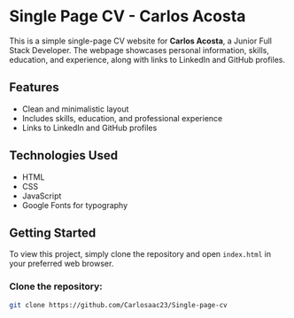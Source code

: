 # Single Page CV - Carlos Acosta

This is a simple single-page CV website for **Carlos Acosta**, a Junior Full Stack Developer. The webpage showcases personal information, skills, education, and experience, along with links to LinkedIn and GitHub profiles.

## Features

- Clean and minimalistic layout
- Includes skills, education, and professional experience
- Links to LinkedIn and GitHub profiles

## Technologies Used

- HTML
- CSS
- JavaScript
- Google Fonts for typography

## Getting Started

To view this project, simply clone the repository and open `index.html` in your preferred web browser.

### Clone the repository:

```bash
git clone https://github.com/Carlosaac23/Single-page-cv
```
